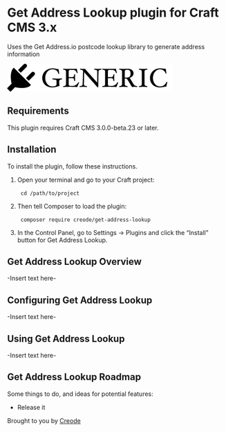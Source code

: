 # Get Address Lookup plugin for Craft CMS 3.x

Uses the Get Address.io postcode lookup library to generate address information

![Screenshot](resources/img/plugin-logo.png)

## Requirements

This plugin requires Craft CMS 3.0.0-beta.23 or later.

## Installation

To install the plugin, follow these instructions.

1. Open your terminal and go to your Craft project:

        cd /path/to/project

2. Then tell Composer to load the plugin:

        composer require creode/get-address-lookup

3. In the Control Panel, go to Settings → Plugins and click the “Install” button for Get Address Lookup.

## Get Address Lookup Overview

-Insert text here-

## Configuring Get Address Lookup

-Insert text here-

## Using Get Address Lookup

-Insert text here-

## Get Address Lookup Roadmap

Some things to do, and ideas for potential features:

* Release it

Brought to you by [Creode](https://www.creode.co.uk)
